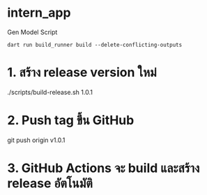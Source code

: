 # intern_app

Gen Model Script

```
dart run build_runner build --delete-conflicting-outputs
```


# 1. สร้าง release version ใหม่
./scripts/build-release.sh 1.0.1

# 2. Push tag ขึ้น GitHub
git push origin v1.0.1

# 3. GitHub Actions จะ build และสร้าง release อัตโนมัติ